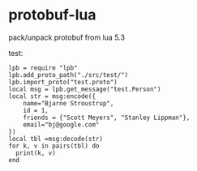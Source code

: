 # protobuf-lua
pack/unpack protobuf from lua 5.3

test:
```
lpb = require "lpb"
lpb.add_proto_path("./src/test/")
lpb.import_proto("test.proto")
local msg = lpb.get_message("test.Person")
local str = msg:encode({
	name="Bjarne Stroustrup",
	id = 1,
	friends = {"Scott Meyers", "Stanley Lippman"},
	email="bj@google.com"
})
local tbl =msg:decode(str)
for k, v in pairs(tbl) do
  print(k, v)
end
```
